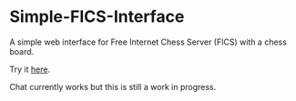 # Simple-FICS-Interface

A simple web interface for Free Internet Chess Server (FICS) with a chess board.

Try it <a href="https://cday-with-ai.github.io/Simple-FICS-Interface/" target="_blank">here</a>.

Chat currently works but this is still a work in progress.
